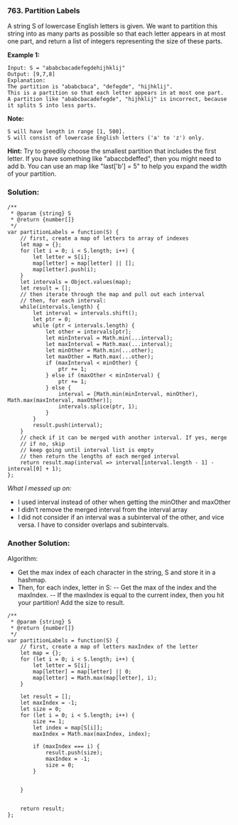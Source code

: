 ### 763. Partition Labels

A string S of lowercase English letters is given. We want to partition this string into as many parts as possible so that each letter appears in at most one part, and return a list of integers representing the size of these parts.

**Example 1:**

```
Input: S = "ababcbacadefegdehijhklij"
Output: [9,7,8]
Explanation:
The partition is "ababcbaca", "defegde", "hijhklij".
This is a partition so that each letter appears in at most one part.
A partition like "ababcbacadefegde", "hijhklij" is incorrect, because it splits S into less parts.
```

**Note:**
```
S will have length in range [1, 500].
S will consist of lowercase English letters ('a' to 'z') only.
```

**Hint:**
Try to greedily choose the smallest partition that includes the first letter. If you have something like "abaccbdeffed", then you might need to add b. You can use an map like "last['b'] = 5" to help you expand the width of your partition.

### Solution:

```
/**
 * @param {string} S
 * @return {number[]}
 */
var partitionLabels = function(S) {
    // first, create a map of letters to array of indexes
    let map = {};
    for (let i = 0; i < S.length; i++) {
        let letter = S[i];
        map[letter] = map[letter] || [];
        map[letter].push(i);
    }
    let intervals = Object.values(map);
    let result = [];
    // then iterate through the map and pull out each interval
    // then, for each interval:
    while(intervals.length) {
        let interval = intervals.shift();
        let ptr = 0;
        while (ptr < intervals.length) {
            let other = intervals[ptr];
            let minInterval = Math.min(...interval);
            let maxInterval = Math.max(...interval);
            let minOther = Math.min(...other);
            let maxOther = Math.max(...other);
            if (maxInterval < minOther) {
                ptr += 1;
            } else if (maxOther < minInterval) {
                ptr += 1;
            } else {
                interval = [Math.min(minInterval, minOther), Math.max(maxInterval, maxOther)];
                intervals.splice(ptr, 1);
            }
        }
        result.push(interval);
    }
    // check if it can be merged with another interval. If yes, merge
    // if no, skip
    // keep going until interval list is empty
    // then return the lengths of each merged interval
    return result.map(interval => interval[interval.length - 1] - interval[0] + 1);
};
```
*What I messed up on:*
- I used interval instead of other when getting the minOther and maxOther
- I didn't remove the merged interval from the interval array
- I did not consider if an interval was a subinterval of the other, and vice versa. I have to consider overlaps and subintervals.


### Another Solution:
Algorithm:
- Get the max index of each character in the string, S and store it in a hashmap.
- Then, for each index, letter in S:
-- Get the max of the index and the maxIndex.
-- If the maxIndex is equal to the current index, then you hit your partition! Add the size to result.
```
/**
 * @param {string} S
 * @return {number[]}
 */
var partitionLabels = function(S) {
    // first, create a map of letters maxIndex of the letter
    let map = {};
    for (let i = 0; i < S.length; i++) {
        let letter = S[i];
        map[letter] = map[letter] || 0;
        map[letter] = Math.max(map[letter], i);
    }
    
    let result = [];
    let maxIndex = -1;
    let size = 0;
    for (let i = 0; i < S.length; i++) {
        size += 1;
        let index = map[S[i]];
        maxIndex = Math.max(maxIndex, index);
        
        if (maxIndex === i) {
            result.push(size);
            maxIndex = -1;
            size = 0;
        }
        
        
    }
    
    
    return result;
};
```
